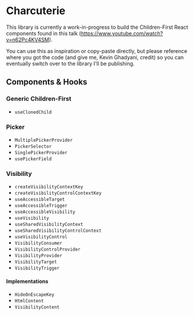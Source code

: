 # Charcuterie
This library is currently a work-in-progress to build the Children-First React components found in this talk (https://www.youtube.com/watch?v=n62Pc4KV4SM).

You can use this as inspiration or copy-paste directly, but please reference where you got the code (and give me, Kevin Ghadyani, credit) so you can eventually switch over to the library I'll be publishing.

## Components & Hooks
### Generic Children-First
- `useClonedChild`

### Picker
- `MultiplePickerProvider`
- `PickerSelector`
- `SinglePickerProvider`
- `usePickerField`

### Visibility
- `createVisibilityContextKey`
- `createVisibilityControlContextKey`
- `useAccessibleTarget`
- `useAccessibleTrigger`
- `useAccessibleVisibility`
- `useVisibility`
- `useSharedVisibilityContext`
- `useSharedVisibilityControlContext`
- `useVisibilityControl`
- `VisibilityConsumer`
- `VisibilityControlProvider`
- `VisibilityProvider`
- `VisibilityTarget`
- `VisibilityTrigger`

#### Implementations
- `HideOnEscapeKey`
- `HtmlContent`
- `VisibilityContent`
